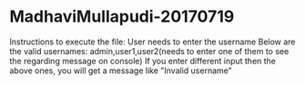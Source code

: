 # MadhaviMullapudi-20170719
Instructions to execute the file:
User needs to enter the username
Below are the valid usernames:
admin,user1,user2(needs to enter one of them to see the regarding message on console)
If you enter different input then the above ones, you will get a message like "Invalid username"


